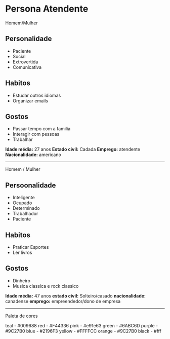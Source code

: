 # Persona Atendente

Homem/Mulher

## Personalidade
- Paciente
- Social
- Extrovertida
- Comunicativa

## Habitos
- Estudar outros idiomas
- Organizar emails

## Gostos
- Passar tempo com a familia
- Interagir com pessoas
- Trabalhar

**Idade média:** 27 anos
**Estado civil:** Cadada
**Emprego:** atendente
**Nacionalidade:** americano


---

Homem / Mulher
## Persoonalidade
- Inteligente
- Ocupado
- Determinado
- Trabalhador
- Paciente

## Habitos
- Praticar Esportes
- Ler livros 

## Gostos
- Dinheiro
- Musica classica e rock classico

**Idade média:** 47 anos
**estado civil:** Solteiro/casado
**nacionalidade:** canadense
**emprego:** empreendedor/dono de empresa

---
Paleta de cores

teal - #009688
red - #F44336
pink - #e91e63
green - #6ABC6D
purple - #9C27B0 
blue - #2196F3
yellow - #FFFFCC
orange - #9C27B0
black - #fff


